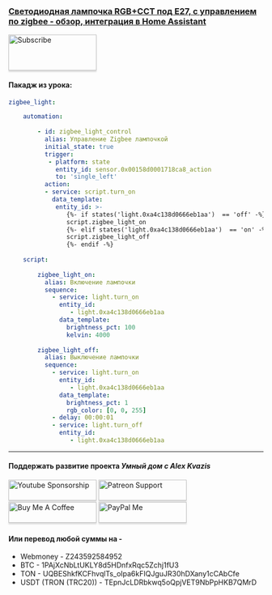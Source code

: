 ### [Светодиодная лампочка RGB+CCT под E27, с управлением по zigbee - обзор, интеграция в Home Assistant](https://youtu.be/4XQbGesJ-mQ)

<a href="https://www.youtube.com/channel/UCcq9onYHbs6go3kDpfBoqhg?sub_confirmation=1" target="_blank"><img src="https://raw.githubusercontent.com/kvazis/training/master/lessons/img/subscribe.png" alt="Subscribe" style="height: 71px !important;width: 174px !important;box-shadow: 0px 3px 2px 0px rgba(190, 190, 190, 0.5) !important;-webkit-box-shadow: 0px 3px 2px 0px rgba(190, 190, 190, 0.5) !important;" ></a>


#### Пакадж из урока:  


```yaml
zigbee_light:

    automation:
    
        - id: zigbee_light_control
          alias: Управление Zigbee лампочкой
          initial_state: true
          trigger:       
           - platform: state
             entity_id: sensor.0x00158d0001718ca8_action
             to: 'single_left'
          action: 
          - service: script.turn_on
            data_template:
             entity_id: >-
                {%- if states('light.0xa4c138d0666eb1aa')  == 'off' -%}
                script.zigbee_light_on
                {%- elif states('light.0xa4c138d0666eb1aa')  == 'on' -%}
                script.zigbee_light_off
                {%- endif -%}
                
    script:
    
        zigbee_light_on:
          alias: Включение лампочки
          sequence:
            - service: light.turn_on
              entity_id: 
                 - light.0xa4c138d0666eb1aa
              data_template:
                brightness_pct: 100
                kelvin: 4000
                
        zigbee_light_off:
          alias: Выключение лампочки
          sequence:
            - service: light.turn_on
              entity_id: 
                 - light.0xa4c138d0666eb1aa
              data_template:
                brightness_pct: 1
                rgb_color: [0, 0, 255]
            - delay: 00:00:01
            - service: light.turn_off
              entity_id: 
                 - light.0xa4c138d0666eb1aa
```

____
#### Поддержать развитие проекта *Умный дом с Alex Kvazis*    
<a href="https://www.youtube.com/channel/UCcq9onYHbs6go3kDpfBoqhg/join" target="_blank"><img src="https://raw.githubusercontent.com/kvazis/training/master/lessons/img/youtube.png" alt="Youtube Sponsorship" style="height: 41px !important;width: 174px !important;box-shadow: 0px 3px 2px 0px rgba(190, 190, 190, 0.5) !important;-webkit-box-shadow: 0px 3px 2px 0px rgba(190, 190, 190, 0.5) !important;" ></a>
<a href="https://www.patreon.com/alex_kvazis" target="_blank"><img src="https://raw.githubusercontent.com/kvazis/training/master/lessons/img/patreon-button.png" alt="Patreon Support" style="height: 41px !important;width: 174px !important;box-shadow: 0px 3px 2px 0px rgba(190, 190, 190, 0.5) !important;-webkit-box-shadow: 0px 3px 2px 0px rgba(190, 190, 190, 0.5) !important;" ></a>
<a href="https://www.buymeacoffee.com/greatkvazis" target="_blank"><img src="https://raw.githubusercontent.com/kvazis/training/master/lessons/img/buymeacoffee.png" alt="Buy Me A Coffee" style="height: 41px !important;width: 174px !important;box-shadow: 0px 3px 2px 0px rgba(190, 190, 190, 0.5) !important;-webkit-box-shadow: 0px 3px 2px 0px rgba(190, 190, 190, 0.5) !important;" ></a>
<a href="https://www.paypal.com/paypalme/greatkvazis" target="_blank"><img src="https://raw.githubusercontent.com/kvazis/training/master/lessons/img/paypal.png" alt="PayPal Me" style="height: 41px !important;width: 174px !important;box-shadow: 0px 3px 2px 0px rgba(190, 190, 190, 0.5) !important;-webkit-box-shadow: 0px 3px 2px 0px rgba(190, 190, 190, 0.5) !important;" ></a>

#### Или перевод любой суммы на -     
* Webmoney - Z243592584952
* BTC - 1PAjXcNbLtUKLY8d5HDnfxRqc5Zchj1fU3    
* TON - UQBEShkfKCFhvqlTs_oIpa6kFIQJguJR30hDXany1cCAbCfe    
* USDT (TRON (TRC20)) - TEpnJcLDRbkwq5oQpjVET9NbPpHKB7QMrD    